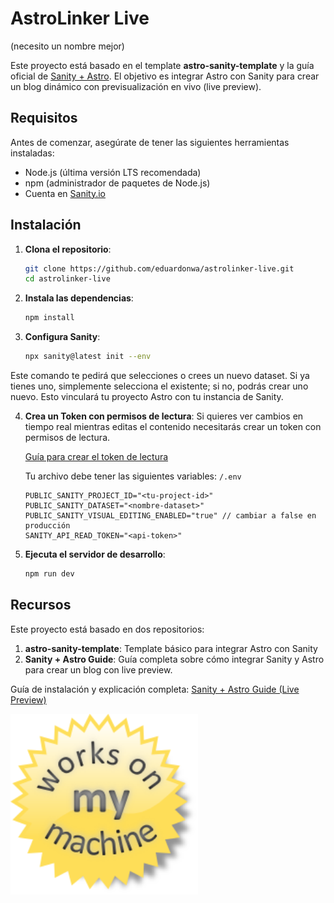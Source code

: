 # AstroLinker Live
(necesito un nombre mejor)

Este proyecto está basado en el template **astro-sanity-template** y la guía oficial de [Sanity + Astro](https://www.sanity.io/guides/sanity-astro-blog). El objetivo es integrar Astro con Sanity para crear un blog dinámico con previsualización en vivo (live preview).

## Requisitos

Antes de comenzar, asegúrate de tener las siguientes herramientas instaladas:

- Node.js (última versión LTS recomendada)
- npm (administrador de paquetes de Node.js)
- Cuenta en [Sanity.io](https://www.sanity.io)

## Instalación

1. **Clona el repositorio**:
   ```sh
   git clone https://github.com/eduardonwa/astrolinker-live.git
   cd astrolinker-live
   ```

2. **Instala las dependencias**:
    ```sh
    npm install
    ```

3. **Configura Sanity**:
    ```sh
    npx sanity@latest init --env
    ```

Este comando te pedirá que selecciones o crees un nuevo dataset. Si ya tienes uno, simplemente selecciona el existente; si no, podrás crear uno nuevo. Esto vinculará tu proyecto Astro con tu instancia de Sanity.

4. **Crea un Token con permisos de lectura**:
    Si quieres ver cambios en tiempo real mientras editas el contenido necesitarás crear un token con permisos de lectura. 
    
    [Guía para crear el token de lectura](https://www.sanity.io/guides/sanity-astro-blog#9d8f2fb62231)

    Tu archivo debe tener las siguientes variables:
    ```/.env```
    ```
    PUBLIC_SANITY_PROJECT_ID="<tu-project-id>"
    PUBLIC_SANITY_DATASET="<nombre-dataset>"
    PUBLIC_SANITY_VISUAL_EDITING_ENABLED="true" // cambiar a false en producción
    SANITY_API_READ_TOKEN="<api-token>"
    ```

5. **Ejecuta el servidor de desarrollo**:
    ```sh
    npm run dev
    ```

## Recursos

Este proyecto está basado en dos repositorios:

1. **astro-sanity-template**: Template básico para integrar Astro con Sanity
2. **Sanity + Astro Guide**: Guía completa sobre cómo integrar Sanity y Astro para crear un blog con live preview. 

Guía de instalación y explicación completa: [Sanity + Astro Guide (Live Preview)](https://www.sanity.io/guides/sanity-astro-blog)

<img src="public/works-on-my-machine.png" alt="" width="300" />
